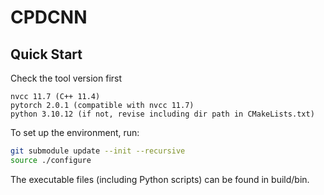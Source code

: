 # CPDCNN

## Quick Start

Check the tool version first 
```
nvcc 11.7 (C++ 11.4)
pytorch 2.0.1 (compatible with nvcc 11.7)
python 3.10.12 (if not, revise including dir path in CMakeLists.txt)
```
To set up the environment, run:

```bash
git submodule update --init --recursive
source ./configure
```
The executable files (including Python scripts) can be found in build/bin.